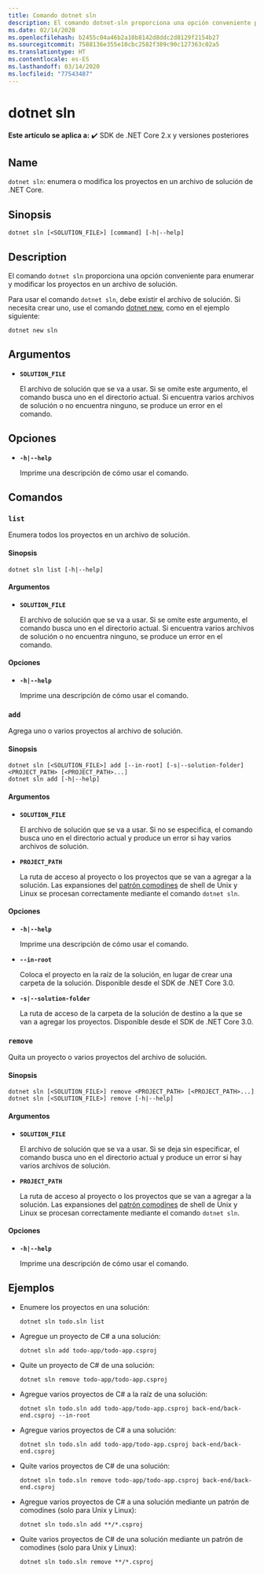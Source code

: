 ```yaml
---
title: Comando dotnet sln
description: El comando dotnet-sln proporciona una opción conveniente para agregar, quitar y enumerar los proyectos en un archivo de solución.
ms.date: 02/14/2020
ms.openlocfilehash: b2455c04a46b2a10b8142d8ddc2d8129f2154b27
ms.sourcegitcommit: 7588136e355e10cbc2582f389c90c127363c02a5
ms.translationtype: HT
ms.contentlocale: es-ES
ms.lasthandoff: 03/14/2020
ms.locfileid: "77543487"
---
```

# <a name="dotnet-sln"></a>dotnet sln

**Este artículo se aplica a:** ✔️ SDK de .NET Core 2.x y versiones posteriores

## <a name="name"></a>Name

`dotnet sln`: enumera o modifica los proyectos en un archivo de solución de .NET Core.

## <a name="synopsis"></a>Sinopsis

```dotnetcli
dotnet sln [<SOLUTION_FILE>] [command] [-h|--help]
```

## <a name="description"></a>Description

El comando `dotnet sln` proporciona una opción conveniente para enumerar y modificar los proyectos en un archivo de solución.

Para usar el comando `dotnet sln`, debe existir el archivo de solución. Si necesita crear uno, use el comando [dotnet new](dotnet-new.md), como en el ejemplo siguiente:

```dotnetcli
dotnet new sln
```

## <a name="arguments"></a>Argumentos

- **`SOLUTION_FILE`**

  El archivo de solución que se va a usar. Si se omite este argumento, el comando busca uno en el directorio actual. Si encuentra varios archivos de solución o no encuentra ninguno, se produce un error en el comando.

## <a name="options"></a>Opciones

- **`-h|--help`**

  Imprime una descripción de cómo usar el comando.

## <a name="commands"></a>Comandos

### `list`

Enumera todos los proyectos en un archivo de solución.

#### <a name="synopsis"></a>Sinopsis

```dotnetcli
dotnet sln list [-h|--help]
```

#### <a name="arguments"></a>Argumentos

- **`SOLUTION_FILE`**

  El archivo de solución que se va a usar. Si se omite este argumento, el comando busca uno en el directorio actual. Si encuentra varios archivos de solución o no encuentra ninguno, se produce un error en el comando.

#### <a name="options"></a>Opciones

- **`-h|--help`**

  Imprime una descripción de cómo usar el comando.
  
### `add`

Agrega uno o varios proyectos al archivo de solución.

#### <a name="synopsis"></a>Sinopsis

```dotnetcli
dotnet sln [<SOLUTION_FILE>] add [--in-root] [-s|--solution-folder] <PROJECT_PATH> [<PROJECT_PATH>...]
dotnet sln add [-h|--help]
```

#### <a name="arguments"></a>Argumentos

- **`SOLUTION_FILE`**

  El archivo de solución que se va a usar. Si no se especifica, el comando busca uno en el directorio actual y produce un error si hay varios archivos de solución.

- **`PROJECT_PATH`**

  La ruta de acceso al proyecto o los proyectos que se van a agregar a la solución. Las expansiones del [patrón comodines](https://en.wikipedia.org/wiki/Glob_(programming)) de shell de Unix y Linux se procesan correctamente mediante el comando `dotnet sln`.

#### <a name="options"></a>Opciones

- **`-h|--help`**

  Imprime una descripción de cómo usar el comando.

- **`--in-root`**

  Coloca el proyecto en la raíz de la solución, en lugar de crear una carpeta de la solución. Disponible desde el SDK de .NET Core 3.0.

- **`-s|--solution-folder`**

  La ruta de acceso de la carpeta de la solución de destino a la que se van a agregar los proyectos. Disponible desde el SDK de .NET Core 3.0.

### `remove`

Quita un proyecto o varios proyectos del archivo de solución.

#### <a name="synopsis"></a>Sinopsis

```dotnetcli
dotnet sln [<SOLUTION_FILE>] remove <PROJECT_PATH> [<PROJECT_PATH>...]
dotnet sln [<SOLUTION_FILE>] remove [-h|--help]
```

#### <a name="arguments"></a>Argumentos

- **`SOLUTION_FILE`**

  El archivo de solución que se va a usar. Si se deja sin especificar, el comando busca uno en el directorio actual y produce un error si hay varios archivos de solución.

- **`PROJECT_PATH`**

  La ruta de acceso al proyecto o los proyectos que se van a agregar a la solución. Las expansiones del [patrón comodines](https://en.wikipedia.org/wiki/Glob_(programming)) de shell de Unix y Linux se procesan correctamente mediante el comando `dotnet sln`.

#### <a name="options"></a>Opciones

- **`-h|--help`**

  Imprime una descripción de cómo usar el comando.

## <a name="examples"></a>Ejemplos

- Enumere los proyectos en una solución:

  ```dotnetcli
  dotnet sln todo.sln list
  ```

- Agregue un proyecto de C# a una solución:

  ```dotnetcli
  dotnet sln add todo-app/todo-app.csproj
  ```

- Quite un proyecto de C# de una solución:

  ```dotnetcli
  dotnet sln remove todo-app/todo-app.csproj
  ```

- Agregue varios proyectos de C# a la raíz de una solución:

  ```dotnetcli
  dotnet sln todo.sln add todo-app/todo-app.csproj back-end/back-end.csproj --in-root
  ```

- Agregue varios proyectos de C# a una solución:

  ```dotnetcli
  dotnet sln todo.sln add todo-app/todo-app.csproj back-end/back-end.csproj
  ```

- Quite varios proyectos de C# de una solución:

  ```dotnetcli
  dotnet sln todo.sln remove todo-app/todo-app.csproj back-end/back-end.csproj
  ```

- Agregue varios proyectos de C# a una solución mediante un patrón de comodines (solo para Unix y Linux):

  ```dotnetcli
  dotnet sln todo.sln add **/*.csproj
  ```

- Quite varios proyectos de C# de una solución mediante un patrón de comodines (solo para Unix y Linux):

  ```dotnetcli
  dotnet sln todo.sln remove **/*.csproj
  ```
